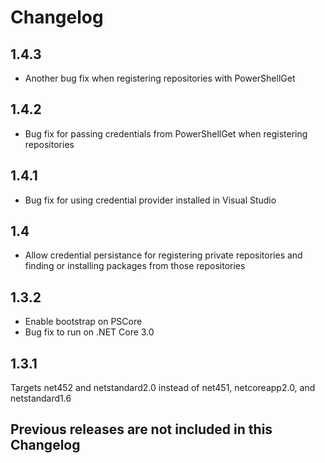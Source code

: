 # Changelog
## 1.4.3
* Another bug fix when registering repositories with PowerShellGet

## 1.4.2
* Bug fix for passing credentials from PowerShellGet when registering repositories

## 1.4.1
* Bug fix for using credential provider installed in Visual Studio

## 1.4
* Allow credential persistance for registering private repositories and finding or installing packages from those repositories

## 1.3.2
* Enable bootstrap on PSCore
* Bug fix to run on .NET Core 3.0

## 1.3.1

Targets net452 and netstandard2.0 instead of net451, netcoreapp2.0, and netstandard1.6

## Previous releases are not included in this Changelog
